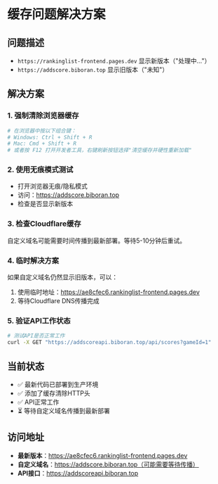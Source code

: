 # 缓存问题解决方案

## 问题描述
- `https://rankinglist-frontend.pages.dev` 显示新版本（"处理中..."）
- `https://addscore.biboran.top` 显示旧版本（"未知"）

## 解决方案

### 1. 强制清除浏览器缓存
```bash
# 在浏览器中按以下组合键：
# Windows: Ctrl + Shift + R
# Mac: Cmd + Shift + R
# 或者按 F12 打开开发者工具，右键刷新按钮选择"清空缓存并硬性重新加载"
```

### 2. 使用无痕模式测试
- 打开浏览器无痕/隐私模式
- 访问：https://addscore.biboran.top
- 检查是否显示新版本

### 3. 检查Cloudflare缓存
自定义域名可能需要时间传播到最新部署。等待5-10分钟后重试。

### 4. 临时解决方案
如果自定义域名仍然显示旧版本，可以：
1. 使用临时地址：https://ae8cfec6.rankinglist-frontend.pages.dev
2. 等待Cloudflare DNS传播完成

### 5. 验证API工作状态
```bash
# 测试API是否正常工作
curl -X GET "https://addscoreapi.biboran.top/api/scores?gameId=1"
```

## 当前状态
- ✅ 最新代码已部署到生产环境
- ✅ 添加了缓存清除HTTP头
- ✅ API正常工作
- ⏳ 等待自定义域名传播到最新部署

## 访问地址
- **最新版本**：https://ae8cfec6.rankinglist-frontend.pages.dev
- **自定义域名**：https://addscore.biboran.top（可能需要等待传播）
- **API接口**：https://addscoreapi.biboran.top

